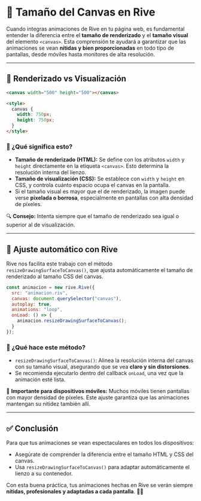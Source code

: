 # 📐 Tamaño del Canvas en Rive

Cuando integras animaciones de Rive en tu página web, es fundamental entender la diferencia entre el **tamaño de renderizado** y el **tamaño visual** del elemento `<canvas>`. Esta comprensión te ayudará a garantizar que las animaciones se vean **nítidas y bien proporcionadas** en todo tipo de pantallas, desde móviles hasta monitores de alta resolución.

---

## 🧱 Renderizado vs Visualización

```html
<canvas width="500" height="500"></canvas>

<style>
  canvas {
    width: 750px;
    height: 750px;
  }
</style>
```

### 📖 ¿Qué significa esto?

- **Tamaño de renderizado (HTML):** Se define con los atributos `width` y `height` directamente en la etiqueta `<canvas>`. Esto determina la resolución interna del lienzo.
- **Tamaño de visualización (CSS):** Se establece con `width` y `height` en CSS, y controla cuánto espacio ocupa el canvas en la pantalla.
- Si el tamaño visual es mayor que el de renderizado, la imagen puede verse **pixelada o borrosa**, especialmente en pantallas con alta densidad de píxeles.

🔍 **Consejo:** Intenta siempre que el tamaño de renderizado sea igual o superior al de visualización.

---

## 🔄 Ajuste automático con Rive

Rive nos facilita este trabajo con el método `resizeDrawingSurfaceToCanvas()`, que ajusta automáticamente el tamaño de renderizado al tamaño CSS del canvas.

```javascript
const animacion = new rive.Rive({
  src: "animacion.riv",
  canvas: document.querySelector("canvas"),
  autoplay: true,
  animations: "loop",
  onLoad: () => {
    animacion.resizeDrawingSurfaceToCanvas();
  }
});
```

### 🧠 ¿Qué hace este método?

- `resizeDrawingSurfaceToCanvas()`: Alinea la resolución interna del canvas con su tamaño visual, asegurando que se vea **claro y sin distorsiones**.
- Se recomienda ejecutarlo dentro del callback `onLoad`, una vez que la animación esté lista.

📱 **Importante para dispositivos móviles:** Muchos móviles tienen pantallas con mayor densidad de píxeles. Este ajuste garantiza que las animaciones mantengan su nitidez también allí.

---

## ✅ Conclusión

Para que tus animaciones se vean espectaculares en todos los dispositivos:

- Asegúrate de comprender la diferencia entre el tamaño HTML y CSS del canvas.
- Usa `resizeDrawingSurfaceToCanvas()` para adaptar automáticamente el lienzo a su contenedor.

Con esta buena práctica, tus animaciones hechas en Rive se verán siempre **nítidas, profesionales y adaptadas a cada pantalla**. 📲✨

